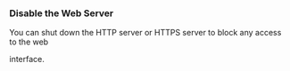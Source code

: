 ### Disable the Web Server

You can shut down the HTTP server or HTTPS server to block any access to the web

interface.

